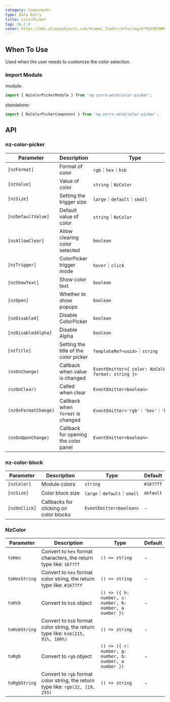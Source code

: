```yaml
---
category: Components
type: Data Entry
title: ColorPicker
tag: 16.2.0
cover: https://mdn.alipayobjects.com/huamei_7uahnr/afts/img/A*PpY4RYNM8UcAAAAAAAAAAAAADrJ8AQ/original
---
```


## When To Use

Used when the user needs to customize the color selection.

### Import Module

module:

```ts
import { NzColorPickerModule } from 'ng-zorro-antd/color-picker';
```

standalone:

```ts
import { NzColorPickerComponent } from 'ng-zorro-antd/color-picker';
```

## API

### nz-color-picker

| Parameter            | Description                           | Type                                               | Default   |
| -------------------- | ------------------------------------- | -------------------------------------------------- | --------- |
| `[nzFormat]`         | Format of color                       | `rgb`｜`hex`｜`hsb`                                | `hex`     |
| `[nzValue]`          | Value of color                        | `string`｜`NzColor`                                | -         |
| `[nzSize]`           | Setting the trigger size              | `large`｜`default`｜`small`                        | `default` |
| `[nzDefaultValue]`   | Default value of color                | `string`｜`NzColor`                                | `false`   |
| `[nzAllowClear]`     | Allow clearing color selected         | `boolean`                                          | `false`   |
| `[nzTrigger]`        | ColorPicker trigger mode              | `hover`｜`click`                                   | `click`   |
| `[nzShowText]`       | Show color text                       | `boolean`                                          | `false`   |
| `[nzOpen]`           | Whether to show popups                | `boolean`                                          | `false`   |
| `[nzDisabled]`       | Disable ColorPicker                   | `boolean`                                          | `false`   |
| `[nzDisabledAlpha]`  | Disable Alpha                         | `boolean`                                          | `false`   |
| `[nzTitle]`          | Setting the title of the color picker | `TemplateRef<void>`｜`string`                      | -         |
| `(nzOnChange)`       | Callback when value is changed        | `EventEmitter<{ color: NzColor; format: string }>` | -         |
| `(nzOnClear)`        | Called when clear                     | `EventEmitter<boolean>`                            | -         |
| `(nzOnFormatChange)` | Callback when `format` is changed     | `EventEmitter<'rgb'｜'hex'｜'hsb'>`                | -         |
| `(nzOnOpenChange)`   | Callback for opening the color panel  | `EventEmitter<boolean>`                            | -         |

### nz-color-block

| Parameter     | Description                            | Type                        | Default   |
| ------------- | -------------------------------------- | --------------------------- | --------- |
| `[nzColor]`   | Module colors                          | `string`                    | `#1677ff` |
| `[nzSize]`    | Color block size                       | `large`｜`default`｜`small` | `default` |
| `[nzOnClick]` | Callbacks for clicking on color blocks | `EventEmitter<boolean>`     | -         |

### NzColor

| Parameter     | Description                                                                       | Type                                                    | Default |
| ------------- | --------------------------------------------------------------------------------- | ------------------------------------------------------- | ------- |
| `toHex`       | Convert to `hex` format characters, the return type like: `1677ff`                | `() => string`                                          | -       |
| `toHexString` | Convert to `hex` format color string, the return type like: `#1677ff`             | `() => string`                                          | -       |
| `toHsb`       | Convert to `hsb` object                                                           | `() => ({ h: number, s: number, b: number, a number })` | -       |
| `toHsbString` | Convert to `hsb` format color string, the return type like: `hsb(215, 91%, 100%)` | `() => string`                                          | -       |
| `toRgb`       | Convert to `rgb` object                                                           | `() => ({ r: number, g: number, b: number, a number })` | -       |
| `toRgbString` | Convert to `rgb` format color string, the return type like: `rgb(22, 119, 255)`   | `() => string`                                          | -       |
